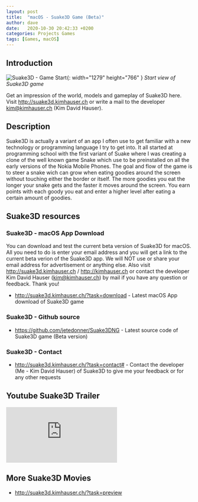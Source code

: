 ```yaml
---
layout: post
title:  "macOS - Suake3D Game (Beta)"
author: dave
date:   2020-10-30 20:42:33 +0200
categories: Projects Games
tags: [Games, macOS]
---
```


## Introduction
![Suake3D - Game Start](../../assets/img/projects/suake3d/StartPositionFirst_sm_2.jpg){: width="1279" height="766" }
_Start view of Suake3D game_

Get an impression of the world, models and gameplay of Suake3D here. Visit <http://suake3d.kimhauser.ch> or write a mail to the developer <kim@kimhauser.ch> (Kim David Hauser).

## Description
Suake3D is actually a variant of an app I often use to get familiar with a new technology or programming language I try to get into. It all started at programming school with the first variant of Suake where I was creating a clone of the well known game Snake which use to be preinstalled on all the early versions of the Nokia Mobile Phones. The goal and flow of the game is to steer a snake wich can grow when eating goodies around the screen without touching either the border or itself. The more goodies you eat the longer your snake gets and the faster it moves around the screen. You earn points with each goody you eat and enter a higher level after eating a certain amount of goodies.

## Suake3D resources
### Suake3D - macOS App Download
You can download and test the current beta version of Suake3D for macOS. All you need to do is enter your email address and you will get a link to the current beta verion of the Suake3D app.
We will NOT use or share your email address for advertisement or anything else.
Also visit <http://suake3d.kimhauser.ch> / <http://kimhauser.ch> or contact the developer Kim David Hauser (<kim@kimhauser.ch>) by mail if you have any question or feedback. Thank you!
- <http://suake3d.kimhauser.ch/?task=download> - Latest macOS App download of Suake3D game

### Suake3D - Github source
- <https://github.com/jetedonner/Suake3DNG> - Latest source code of Suake3D game (Beta version)

### Suake3D - Contact
- <http://suake3d.kimhauser.ch/?task=contact#> - Contact the developer (Me - Kim David Hauser) of Suake3D to give me your feedback or for any other requests

## Youtube Suake3D Trailer
<div class="container-responsive-iframe">
  <iframe class="responsive-iframe" src="https://www.youtube.com/embed/OMtgrZbgNt8" title="Youtube Suake3D Trailer" frameborder="0" allow="accelerometer; autoplay; clipboard-write; encrypted-media; gyroscope; picture-in-picture" allowfullscreen></iframe>
</div>

## More Suake3D Movies
- <http://suake3d.kimhauser.ch/?task=preview>
